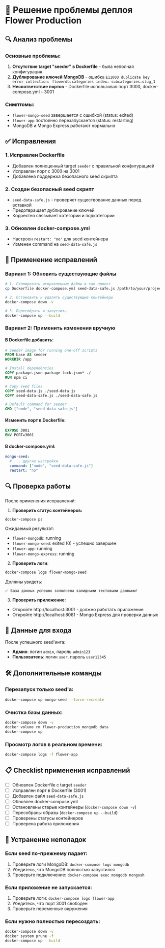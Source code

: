 # 🔧 Решение проблемы деплоя Flower Production

## 🔍 Анализ проблемы

### Основные проблемы:
1. **Отсутствие target "seeder" в Dockerfile** - была неполная конфигурация
2. **Дублирование ключей MongoDB** - ошибка `E11000 duplicate key error collection: flowerdb.categories index: subcategories.slug_1`
3. **Несоответствие портов** - Dockerfile использовал порт 3000, docker-compose.yml - 3001

### Симптомы:
- `flower-mongo-seed` завершается с ошибкой (status: exited)
- `flower-app` постоянно перезапускается (status: restarting)
- MongoDB и Mongo Express работают нормально

## ✅ Исправления

### 1. Исправлен Dockerfile
- Добавлен полноценный target `seeder` с правильной конфигурацией
- Исправлен порт с 3000 на 3001
- Добавлена поддержка безопасного seed скрипта

### 2. Создан безопасный seed скрипт
- `seed-data-safe.js` - проверяет существование данных перед вставкой
- Предотвращает дублирование ключей
- Корректно связывает категории и подкатегории

### 3. Обновлен docker-compose.yml
- Настроен `restart: "no"` для seed контейнера
- Изменен command на `seed-data-safe.js`

## 🚀 Применение исправлений

### Вариант 1: Обновить существующие файлы
```bash
# 1. Скопировать исправленные файлы в ваш проект
cp Dockerfile docker-compose.yml seed-data-safe.js /path/to/your/project/

# 2. Остановить и удалить существующие контейнеры
docker-compose down -v

# 3. Пересобрать и запустить
docker-compose up --build
```

### Вариант 2: Применить изменения вручную

#### В Dockerfile добавить:
```dockerfile
# Seeder image for running one-off scripts
FROM base AS seeder
WORKDIR /app

# Install dependencies
COPY package.json package-lock.json* ./
RUN npm ci

# Copy seed files
COPY seed-data.js ./seed-data.js
COPY seed-data-safe.js ./seed-data-safe.js

# Default command for seeder
CMD ["node", "seed-data-safe.js"]
```

#### Изменить порт в Dockerfile:
```dockerfile
EXPOSE 3001
ENV PORT=3001
```

#### В docker-compose.yml:
```yaml
mongo-seed:
  # ... другие настройки
  command: ["node", "seed-data-safe.js"]
  restart: "no"
```

## 🔍 Проверка работы

После применения исправлений:

1. **Проверить статус контейнеров:**
```bash
docker-compose ps
```

Ожидаемый результат:
- `flower-mongodb`: running
- `flower-mongo-seed`: exited (0) - успешно завершен
- `flower-app`: running
- `flower-mongo-express`: running

2. **Проверить логи:**
```bash
docker-compose logs flower-mongo-seed
```

Должны увидеть:
```
✅ База данных успешно заполнена валидными тестовыми данными!
```

3. **Проверить приложение:**
- Откройте http://localhost:3001 - должно работать приложение
- Откройте http://localhost:8081 - Mongo Express для проверки данных

## 🔑 Данные для входа

После успешного seed'инга:
- **Админ**: логин `admin`, пароль `admin123`
- **Пользователь**: логин `user`, пароль `user12345`

## 🛠️ Дополнительные команды

### Перезапуск только seed'а:
```bash
docker-compose up mongo-seed --force-recreate
```

### Очистка базы данных:
```bash
docker-compose down -v
docker volume rm flower-production_mongodb_data
docker-compose up
```

### Просмотр логов в реальном времени:
```bash
docker-compose logs -f flower-app
```

## 📋 Checklist применения исправлений

- [ ] Обновлен Dockerfile с target `seeder`
- [ ] Исправлен порт в Dockerfile (3001)
- [ ] Добавлен файл `seed-data-safe.js`
- [ ] Обновлен docker-compose.yml
- [ ] Остановлены старые контейнеры (`docker-compose down -v`)
- [ ] Пересобраны образы (`docker-compose up --build`)
- [ ] Проверены статусы контейнеров
- [ ] Проверена работа приложения

## 🔧 Устранение неполадок

### Если seed по-прежнему падает:
1. Проверьте логи MongoDB: `docker-compose logs mongodb`
2. Убедитесь, что MongoDB полностью запустился
3. Проверьте подключение: `docker-compose exec mongodb mongosh`

### Если приложение не запускается:
1. Проверьте логи: `docker-compose logs flower-app`
2. Убедитесь, что порт 3001 свободен
3. Проверьте переменные окружения

### Если нужно полностью пересоздать:
```bash
docker-compose down -v
docker system prune -f
docker-compose up --build
```
